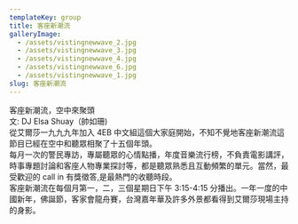 ```yaml
---
templateKey: group
title: 客座新潮流
galleryImage:
  - /assets/vistingnewwave_2.jpg
  - /assets/vistingnewwave_3.jpg
  - /assets/vistingnewwave_4.jpg
  - /assets/vistingnewwave_6.jpg
  - /assets/vistingnewwave_1.jpg
slug: 客座新潮流
---
```


客座新潮流，空中來聚頭\
文: DJ Elsa Shuay（帥如珊)\
從艾爾莎一九九九年加入 4EB 中文組這個大家庭開始，不知不覺地客座新潮流這節目已經在空中和聽眾相聚了十五個年頭。\
每月一次的警民專訪，專屬聽眾的心情點播，年度音樂流行榜，不負責電影講評，時事專題討論和客座人物專業探討等，都是聽眾熟悉且互動頻繁的單元。當然，最受歡迎的 call in 有獎徵答,是最熱門的收聽時段。\
客座新潮流在每個月第一，二，三個星期日下午 3:15-4:15 分播出。一年一度的中國新年，佛誕節，客家會龍舟賽，台灣嘉年華及許多外景都看得到艾爾莎現場主持的身影。
